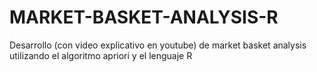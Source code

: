 # MARKET-BASKET-ANALYSIS-R
Desarrollo (con video explicativo en youtube) de market basket analysis utilizando el algoritmo apriori y el lenguaje R
